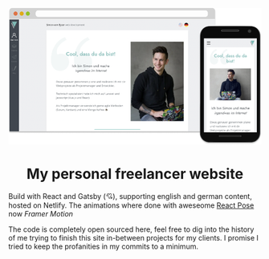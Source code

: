 <p align="center">
  <a href="https://simonvomeyser.de">
    <img alt="Simon trying his best to look friendly and professional" src="https://github.com/simonvomeyser/simonvomeyser.de/blob/master/screenshot.png?raw=true" />
  </a>
</p>
<h1 align="center">
My personal freelancer website
</h1>

Build with React and Gatsby (💘), supporting english and german content, hosted on Netlify. The animations where done with aweseome [React Pose](https://popmotion.io/pose/) now _*Framer Motion*_

The code is completely open sourced here, feel free to dig into the history of me trying to finish this site in-between projects for my clients. I promise I tried to keep the profanities in my commits to a minimum.
